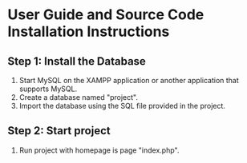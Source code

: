 # User Guide and Source Code Installation Instructions

## Step 1: Install the Database
1. Start MySQL on the XAMPP application or another application that supports MySQL.
2. Create a database named "project".
3. Import the database using the SQL file provided in the project.

## Step 2: Start project
1. Run project with homepage is page "index.php".
